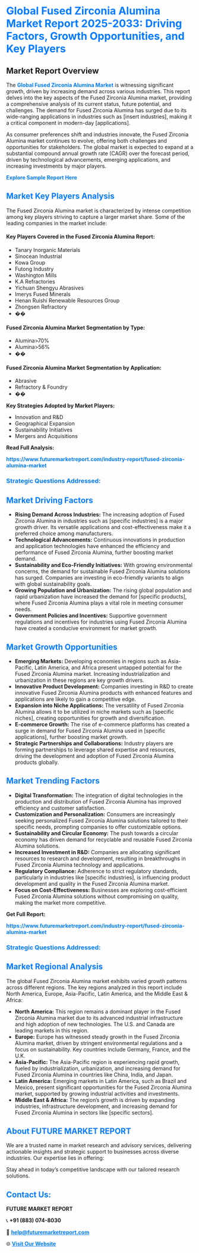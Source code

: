 <h1 style="color: #007BFF;">Global Fused Zirconia Alumina Market Report 2025-2033: Driving Factors, Growth Opportunities, and Key Players</h1>

<section id="overview">
<h2>Market Report Overview</h2>
<p>The <a href="https://www.futuremarketreport.com/industry-report/fused-zirconia-alumina-market" style="color: #007BFF; text-decoration: none;"><strong>Global Fused Zirconia Alumina Market</strong></a> is witnessing significant growth, driven by increasing demand across various industries. This report delves into the key aspects of the Fused Zirconia Alumina market, providing a comprehensive analysis of its current status, future potential, and challenges. The demand for Fused Zirconia Alumina has surged due to its wide-ranging applications in industries such as [insert industries], making it a critical component in modern-day [applications].</p>
<p>As consumer preferences shift and industries innovate, the Fused Zirconia Alumina market continues to evolve, offering both challenges and opportunities for stakeholders. The global market is expected to expand at a substantial compound annual growth rate (CAGR) over the forecast period, driven by technological advancements, emerging applications, and increasing investments by major players.</p>
</section>

<section id="overview">
<p><a href="https://www.futuremarketreport.com/request-sample/reportId=113688" style="color: #007BFF; text-decoration: none;"><strong>Explore Sample Report Here</strong></a></p>
</section>

<section id="key-players">
<h2 style="color: #007BFF;">Market Key Players Analysis</h2>
<p>The Fused Zirconia Alumina market is characterized by intense competition among key players striving to capture a larger market share. Some of the leading companies in the market include:</p>
<h4>Key Players Covered in the Fused Zirconia Alumina Report:</h4>
<ul><li>Tanary Inorganic Materials</li><li>Sinocean Industrial</li><li>Kowa Group</li><li>Futong Industry</li><li>Washington Mills</li><li>K.A Refractories</li><li>Yichuan Shengyu Abrasives</li><li>Imerys Fused Minerals</li><li>Henan Ruishi Renewable Resources Group</li><li>Zhongsen Refractory</li><li>��</li></ul>
<h4>Fused Zirconia Alumina Market Segmentation by Type:</h4>
<ul><li>Alumina&gt;70%</li><li>Alumina&gt;56%</li><li>��</li></ul>

<h4>Fused Zirconia Alumina Market Segmentation by Application:</h4>
<ul><li>Abrasive</li><li>Refractory &amp; Foundry</li><li>��</li></ul>
<p><strong>Key Strategies Adopted by Market Players:</strong></p>
<ul>
<li>Innovation and R&D</li>
<li>Geographical Expansion</li>
<li>Sustainability Initiatives</li>
<li>Mergers and Acquisitions</li>
</ul>
</section>

<section>
<p><strong>Read Full Analysis: </strong></p><a href="https://www.futuremarketreport.com/industry-report/fused-zirconia-alumina-market" style="color: #007BFF; text-decoration: none;"><strong>https://www.futuremarketreport.com/industry-report/fused-zirconia-alumina-market</strong></a>
<h3 style="color: #007BFF;">Strategic Questions Addressed:</h3>
</section>

<section id="driving-factors">
<h2 style="color: #007BFF;">Market Driving Factors</h2>
<ul>
<li><strong>Rising Demand Across Industries:</strong> The increasing adoption of Fused Zirconia Alumina in industries such as [specific industries] is a major growth driver. Its versatile applications and cost-effectiveness make it a preferred choice among manufacturers.</li>
<li><strong>Technological Advancements:</strong> Continuous innovations in production and application technologies have enhanced the efficiency and performance of Fused Zirconia Alumina, further boosting market demand.</li>
<li><strong>Sustainability and Eco-Friendly Initiatives:</strong> With growing environmental concerns, the demand for sustainable Fused Zirconia Alumina solutions has surged. Companies are investing in eco-friendly variants to align with global sustainability goals.</li>
<li><strong>Growing Population and Urbanization:</strong> The rising global population and rapid urbanization have increased the demand for [specific products], where Fused Zirconia Alumina plays a vital role in meeting consumer needs.</li>
<li><strong>Government Policies and Incentives:</strong> Supportive government regulations and incentives for industries using Fused Zirconia Alumina have created a conducive environment for market growth.</li>
</ul>
</section>

<section id="growth-opportunities">
<h2 style="color: #007BFF;">Market Growth Opportunities</h2>
<ul>
<li><strong>Emerging Markets:</strong> Developing economies in regions such as Asia-Pacific, Latin America, and Africa present untapped potential for the Fused Zirconia Alumina market. Increasing industrialization and urbanization in these regions are key growth drivers.</li>
<li><strong>Innovative Product Development:</strong> Companies investing in R&D to create innovative Fused Zirconia Alumina products with enhanced features and applications are likely to gain a competitive edge.</li>
<li><strong>Expansion into Niche Applications:</strong> The versatility of Fused Zirconia Alumina allows it to be utilized in niche markets such as [specific niches], creating opportunities for growth and diversification.</li>
<li><strong>E-commerce Growth:</strong> The rise of e-commerce platforms has created a surge in demand for Fused Zirconia Alumina used in [specific applications], further boosting market growth.</li>
<li><strong>Strategic Partnerships and Collaborations:</strong> Industry players are forming partnerships to leverage shared expertise and resources, driving the development and adoption of Fused Zirconia Alumina products globally.</li>
</ul>
</section>

<section id="trending-factors">
<h2 style="color: #007BFF;">Market Trending Factors</h2>
<ul>
<li><strong>Digital Transformation:</strong> The integration of digital technologies in the production and distribution of Fused Zirconia Alumina has improved efficiency and customer satisfaction.</li>
<li><strong>Customization and Personalization:</strong> Consumers are increasingly seeking personalized Fused Zirconia Alumina solutions tailored to their specific needs, prompting companies to offer customizable options.</li>
<li><strong>Sustainability and Circular Economy:</strong> The push towards a circular economy has driven demand for recyclable and reusable Fused Zirconia Alumina solutions.</li>
<li><strong>Increased Investment in R&D:</strong> Companies are allocating significant resources to research and development, resulting in breakthroughs in Fused Zirconia Alumina technology and applications.</li>
<li><strong>Regulatory Compliance:</strong> Adherence to strict regulatory standards, particularly in industries like [specific industries], is influencing product development and quality in the Fused Zirconia Alumina market.</li>
<li><strong>Focus on Cost-Effectiveness:</strong> Businesses are exploring cost-efficient Fused Zirconia Alumina solutions without compromising on quality, making the market more competitive.</li>
</ul>
</section>

<section>
<p><strong>Get Full Report: </strong></p><a href="https://www.futuremarketreport.com/industry-report/fused-zirconia-alumina-market" style="color: #007BFF; text-decoration: none;"><strong>https://www.futuremarketreport.com/industry-report/fused-zirconia-alumina-market</strong></a>
<h3 style="color: #007BFF;">Strategic Questions Addressed:</h3>
</section>


<section id="regional-analysis">
<h2 style="color: #007BFF;">Market Regional Analysis</h2>
<p>The global Fused Zirconia Alumina market exhibits varied growth patterns across different regions. The key regions analyzed in this report include North America, Europe, Asia-Pacific, Latin America, and the Middle East & Africa:</p>
<ul>
<li><strong>North America:</strong> This region remains a dominant player in the Fused Zirconia Alumina market due to its advanced industrial infrastructure and high adoption of new technologies. The U.S. and Canada are leading markets in this region.</li>
<li><strong>Europe:</strong> Europe has witnessed steady growth in the Fused Zirconia Alumina market, driven by stringent environmental regulations and a focus on sustainability. Key countries include Germany, France, and the U.K.</li>
<li><strong>Asia-Pacific:</strong> The Asia-Pacific region is experiencing rapid growth, fueled by industrialization, urbanization, and increasing demand for Fused Zirconia Alumina in countries like China, India, and Japan.</li>
<li><strong>Latin America:</strong> Emerging markets in Latin America, such as Brazil and Mexico, present significant opportunities for the Fused Zirconia Alumina market, supported by growing industrial activities and investments.</li>
<li><strong>Middle East & Africa:</strong> The region’s growth is driven by expanding industries, infrastructure development, and increasing demand for Fused Zirconia Alumina in sectors like [specific sectors].</li>
</ul>
</section>

<footer>
<h2 style="color: #007BFF;">About FUTURE MARKET REPORT</h2>
<p>We are a trusted name in market research and advisory services, delivering actionable insights and strategic support to businesses across diverse industries. Our expertise lies in offering:</p>

<p>Stay ahead in today’s competitive landscape with our tailored research solutions.</p>

<h2 style="color: #007BFF;">Contact Us:</h2>
<p><strong>FUTURE MARKET REPORT</strong></p>
<p>📞 <strong>+91 (883) 074-8030</strong></p>
<p>📧 <strong><a href="mailto:help@futuremarketreport.com" style="color: #007BFF;">help@futuremarketreport.com</a></strong></p>
<p>🌐 <strong><a href="https://www.futuremarketreport.com/" style="color: #007BFF;">Visit Our Website</a></strong></p>
</footer>